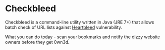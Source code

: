 Checkbleed
================

Checkbleed is a command-line utility written in Java (JRE 7+) that allows batch check of URL lists against [Heartbleed](http://heartbleed.com/) vulnerability.

What you can do today - scan your bookmarks and notify the dizzy website owners before they get 0wn3d.